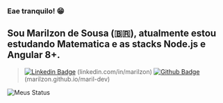 ### Eae tranquilo! 😁

## Sou Marilzon de Sousa (🇧🇷), atualmente estou estudando Matematica e as stacks Node.js e Angular 8+.
 
 > [![Linkedin Badge](https://img.shields.io/badge/-LinkedIn-blue?style=flat-square&logo=Linkedin&logoColor=white&link=https://www.linkedin.com/in/marilzon)](https://www.linkedin.com/in/marilzon) (linkedin.com/in/marilzon)
 > [![Github Badge](https://img.shields.io/badge/-Github-000?style=flat-square&logo=Github&logoColor=white&link=https://marilzon.github.io/maril-dev/)](https://marilzon.github.io/maril-dev/) (marilzon.github.io/maril-dev)

![Meus Status](https://github-readme-stats.vercel.app/api?username=marilzon&show_icons=true&theme=radical)
